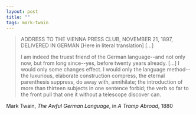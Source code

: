 ```yaml
---
layout: post
title: ""
tags: mark-twain
--- 
```


> ADDRESS TO THE VIENNA PRESS CLUB, NOVEMBER 21, 1897,
> DELIVERED IN GERMAN [Here in literal translation] [...]
> 
> I am indeed the truest friend of the German language--and not only now, but from long since--yes, before twenty years already. [...] I would only some changes effect. I would only the language method--the luxurious, elaborate construction compress, the eternal parenthesis suppress, do away with, annihilate; the introduction of more than thirteen subjects in one sentence forbid; the verb so far to the front pull that one it without a telescope discover can.

Mark Twain, _The Awful German Language_, in _A Tramp Abroad_, 1880